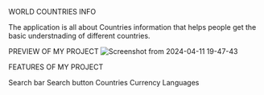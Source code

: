 WORLD COUNTRIES INFO

The application is all about Countries information that helps people get the basic understnading of different countries.

PREVIEW OF MY PROJECT
![Screenshot from 2024-04-11 19-47-43](https://github.com/Tonybriandev/PHASE-1-PROJECT/assets/161289086/11e931ef-2fef-482e-ae21-cde7a81a30b2)

FEATURES OF MY PROJECT

Search bar
Search button
Countries
Currency
Languages

